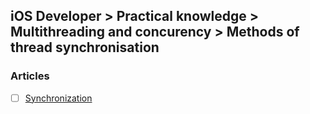 ## iOS Developer > Practical knowledge > Multithreading and concurency > Methods of thread synchronisation

### Articles
- [ ] [Synchronization](https://developer.apple.com/library/content/documentation/Cocoa/Conceptual/Multithreading/ThreadSafety/ThreadSafety.html)


